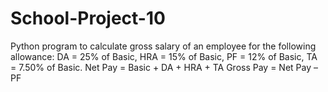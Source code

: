 # School-Project-10
Python program to calculate gross salary of an employee for the following allowance:  DA = 25% of Basic,  HRA = 15% of Basic,  PF = 12% of Basic,  TA = 7.50% of Basic.  Net Pay = Basic + DA + HRA + TA  Gross Pay = Net Pay – PF
